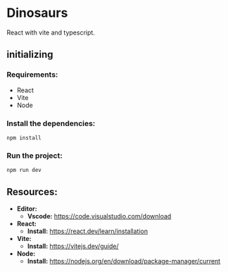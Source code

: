 # Dinosaurs

React with vite and typescript.

## initializing

### Requirements:

- React
- Vite
- Node

### Install the dependencies:

    npm install

### Run the project:

    npm run dev

## Resources:

- **Editor:**
  - **Vscode:** https://code.visualstudio.com/download
- **React:**
  - **Install:** https://react.dev/learn/installation
- **Vite:**
  - **Install:** https://vitejs.dev/guide/
- **Node:**
  - **Install:** https://nodejs.org/en/download/package-manager/current
